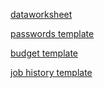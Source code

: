 [dataworksheet](https://bit.ly/2023wmdataworksheet)

[passwords template](https://docs.google.com/spreadsheets/d/1yHJUUFWNPnvrJjZLeUNzL2YITsKs2_EQx_BiuDZDNXE/edit?usp=share_link)

[budget template](https://docs.google.com/spreadsheets/d/1JMq53eOVOzEZFcczXrnuJyvGiy2ZwQwvJpS-UKr4Dgo/edit?usp=sharing)

[job history template](https://docs.google.com/spreadsheets/d/1ho1bcackJ9EZKNRv86P0_5M0ylwRShMUS4bMs6u7iV8/edit?usp=sharing)
